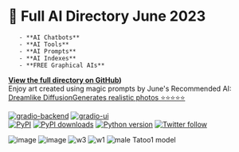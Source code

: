 <p align="center"><h1>🧠 Full AI Directory June 2023</h1></p>
  
       - **AI Chatbots**    
       - **AI Tools**            
       - **AI Prompts**            
       - **AI Indexes**
       - **FREE Graphical AIs**
**[View the full directory on GitHub](https://github.com/6rz6/AI-Directory-2023/wiki))** 
<br/>
Enjoy art created using magic prompts by June's Recommended AI: <br/>
[Dreamlike DiffusionGenerates realistic photos  ⭐⭐⭐⭐⭐](https://diffusionart.co/dreamlike-diffusion/) 

<p dir="auto"><a href="https://github.com/gradio-app/gradio/actions/workflows/backend.yml"><img src="https://github.com/gradio-app/gradio/actions/workflows/backend.yml/badge.svg" alt="gradio-backend" style="max-width: 100%;"></a>
<a href="https://github.com/gradio-app/gradio/actions/workflows/ui.yml"><img src="https://github.com/gradio-app/gradio/actions/workflows/ui.yml/badge.svg" alt="gradio-ui" style="max-width: 100%;"></a><br>
<a href="https://pypi.org/project/gradio/" rel="nofollow"><img src="https://camo.githubusercontent.com/e65f2e19ef5246344e0b22ec2e1c3317a6f88975cd34939c78d3d7d20c0d5331/68747470733a2f2f696d672e736869656c64732e696f2f707970692f762f67726164696f" alt="PyPI" data-canonical-src="https://img.shields.io/pypi/v/gradio" style="max-width: 100%;"></a>
<a href="https://pypi.org/project/gradio/" rel="nofollow"><img src="https://camo.githubusercontent.com/6555f603f4ab7f0fd028d00da52a56f70e7a90202486ece9d7a5749c2d2b7528/68747470733a2f2f696d672e736869656c64732e696f2f707970692f646d2f67726164696f" alt="PyPI downloads" data-canonical-src="https://img.shields.io/pypi/dm/gradio" style="max-width: 100%;"></a>
<a target="_blank" rel="noopener noreferrer nofollow" href="https://camo.githubusercontent.com/7ee93ce6a6fdbdebeb0841f3017fdfd16c5103b238e16bc2c6fe25ace50210fb/68747470733a2f2f696d672e736869656c64732e696f2f62616467652f707974686f6e2d332e372b2d696d706f7274616e74"><img src="https://camo.githubusercontent.com/7ee93ce6a6fdbdebeb0841f3017fdfd16c5103b238e16bc2c6fe25ace50210fb/68747470733a2f2f696d672e736869656c64732e696f2f62616467652f707974686f6e2d332e372b2d696d706f7274616e74" alt="Python version" data-canonical-src="https://img.shields.io/badge/python-3.7+-important" style="max-width: 100%;"></a>
<a href="https://twitter.com/gradio" rel="nofollow"><img src="https://camo.githubusercontent.com/3405cb499e70b157dfeb01aea9cd3eb6ce920b9140ef8a1d79ac67d400022ac2/68747470733a2f2f696d672e736869656c64732e696f2f747769747465722f666f6c6c6f772f67726164696f3f7374796c653d736f6369616c266c6162656c3d666f6c6c6f77" alt="Twitter follow" data-canonical-src="https://img.shields.io/twitter/follow/gradio?style=social&amp;label=follow" style="max-width: 100%;"></a></p>

<span width="300" height="300">![image](https://github.com/6rz6/AI-Directory-2023/assets/102882394/818ebbfa-27b0-4c42-8f7d-97736c24523e)</span>
<span width="300" height="300">![image](https://github.com/6rz6/AI-Directory-2023/assets/102882394/43864167-4672-4ea1-8a22-0c5e832f80bf)</span>
<span width="300" height="300">![w3](https://github.com/6rz6/AI-Directory-2023/assets/102882394/472c4334-0349-4e2d-8a42-78708cfab506)</span>
<span width="300" height="300">![w1](https://github.com/6rz6/AI-Directory-2023/assets/102882394/5a83a071-a4a3-44e7-800c-17c9e6388f8d)</span>
<span width="300" height="300">![male Tatoo1 model](https://github.com/6rz6/AI-Directory-2023/assets/102882394/4e82e632-9a44-4436-a752-782d104210a8)</span>





